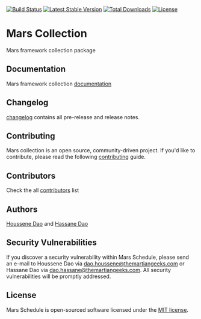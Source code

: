 [![Build Status](https://travis-ci.org/marsphp/collection.svg?branch=master)](https://travis-ci.org/marsphp/collection) [![Latest Stable Version](https://poser.pugx.org/mars/collection/v/stable)](https://packagist.org/packages/mars/collection) [![Total Downloads](https://poser.pugx.org/mars/collection/downloads)](https://packagist.org/packages/mars/collection) [![License](https://poser.pugx.org/mars/collection/license)](https://packagist.org/packages/mars/collection)

# Mars Collection
Mars framework collection package

## Documentation
Mars framework collection [documentation](DOCUMENTATION.md)

## Changelog
[changelog](CHANGELOG.md) contains all pre-release and release notes.

## Contributing
Mars collection is an open source, community-driven project.
If you'd like to contribute, please read the following [contributing](CONTRIBUTING.md) guide.

## Contributors
Check the all [contributors](CONTRIBUTORS.md) list

## Authors
[Houssene Dao](https://github.com/houssenedao) and [Hassane Dao](https://github.com/hassanedao)

## Security Vulnerabilities
If you discover a security vulnerability within Mars Schedule, please send an e-mail to Houssene Dao via [dao.houssene@themartiangeeks.com](mailto:dao.houssene@themartiangeeks.com) or Hassane Dao via [dao.hassane@themartiangeeks.com](mailto:dao.hassane@themartiangeeks.com). All security vulnerabilities will be promptly addressed.

## License
Mars Schedule is open-sourced software licensed under the [MIT license](http://opensource.org/licenses/MIT).
